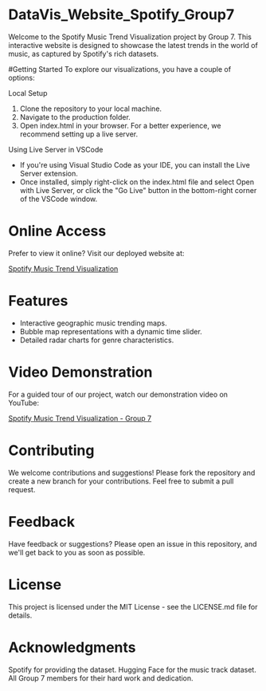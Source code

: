 # DataVis_Website_Spotify_Group7
Welcome to the Spotify Music Trend Visualization project by Group 7. This interactive website is designed to showcase the latest trends in the world of music, as captured by Spotify's rich datasets.

#Getting Started
To explore our visualizations, you have a couple of options:

Local Setup
1. Clone the repository to your local machine.
2. Navigate to the production folder.
3. Open index.html in your browser. For a better experience, we recommend setting up a live server.

Using Live Server in VSCode
- If you're using Visual Studio Code as your IDE, you can install the Live Server extension.
- Once installed, simply right-click on the index.html file and select Open with Live Server, or click the "Go Live" button in the bottom-right corner of the VSCode window.

# Online Access
Prefer to view it online? Visit our deployed website at:

[Spotify Music Trend Visualization](data-vis-website-spotify-group7-git-master-graceqx.vercel.app/.)

# Features
- Interactive geographic music trending maps.
- Bubble map representations with a dynamic time slider.
- Detailed radar charts for genre characteristics.
  
# Video Demonstration
For a guided tour of our project, watch our demonstration video on YouTube:

[Spotify Music Trend Visualization - Group 7]( https://www.youtube.com/watch?v=7BOe2QI6T-I)

# Contributing
We welcome contributions and suggestions! Please fork the repository and create a new branch for your contributions. Feel free to submit a pull request.

# Feedback
Have feedback or suggestions? Please open an issue in this repository, and we'll get back to you as soon as possible.

# License
This project is licensed under the MIT License - see the LICENSE.md file for details.

# Acknowledgments
Spotify for providing the dataset.
Hugging Face for the music track dataset.
All Group 7 members for their hard work and dedication.
